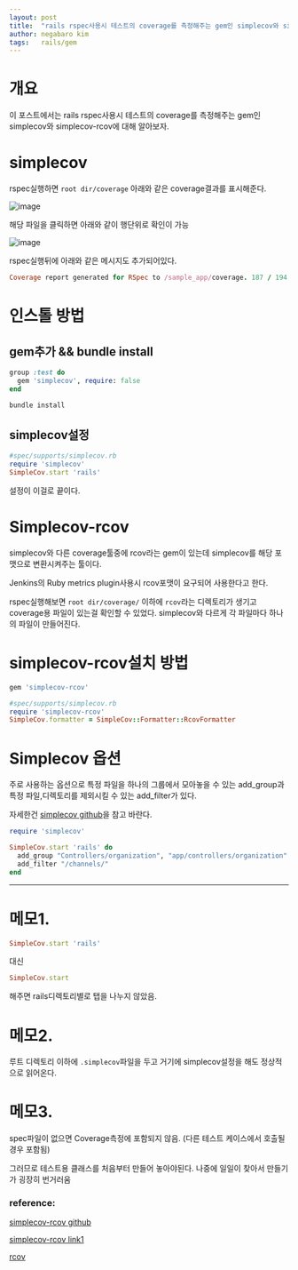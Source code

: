 ```yaml
---
layout: post
title:  "rails rspec사용시 테스트의 coverage를 측정해주는 gem인 simplecov와 simplecov-rcov에 대해 알아보자."
author: negabaro kim
tags:	rails/gem
---
```


# 개요

이 포스트에서는 rails rspec사용시 테스트의 coverage를 측정해주는 gem인 simplecov와 simplecov-rcov에 대해 알아보자.

# simplecov

rspec실행하면 `root dir/coverage` 아래와 같은 coverage결과를 표시해준다.

![image](https://user-images.githubusercontent.com/4640346/96530988-9c970e00-12c3-11eb-8e9a-354d1cc60a37.png)

해당 파일을 클릭하면 아래와 같이 행단위로 확인이 가능

![image](https://user-images.githubusercontent.com/4640346/96531015-ae78b100-12c3-11eb-9941-78e01ab52d89.png)

rspec실행뒤에 아래와 같은 메시지도 추가되어있다.

```ruby
Coverage report generated for RSpec to /sample_app/coverage. 187 / 194 LOC (96.39%) covered
```


# 인스톨 방법

## gem추가 && bundle install

```ruby
group :test do
  gem 'simplecov', require: false
end
```

```ruby
bundle install
```

## simplecov설정

```ruby
#spec/supports/simplecov.rb
require 'simplecov'
SimpleCov.start 'rails'
```

설정이 이걸로 끝이다.


# Simplecov-rcov

simplecov와 다른 coverage툴중에 rcov라는 gem이 있는데 simplecov를 해당 포맷으로 변환시켜주는 툴이다.

Jenkins의 Ruby metrics plugin사용시 rcov포맷이 요구되어 사용한다고 한다.

rspec실행해보면 `root dir/coverage/` 이하에 `rcov`라는 디렉토리가 생기고 coverage용 파일이 있는걸 확인할 수 있었다. simplecov와 다르게 각 파일마다 하나의 파일이 만들어진다.


# simplecov-rcov설치 방법

```ruby
gem 'simplecov-rcov'
```

```ruby
#spec/supports/simplecov.rb
require 'simplecov-rcov'
SimpleCov.formatter = SimpleCov::Formatter::RcovFormatter
```

# Simplecov 옵션

주로 사용하는 옵션으로 
특정 파일을 하나의 그룹에서 모아놓을 수 있는 add_group과
특정 파일,디렉토리를 제외시킬 수 있는 add_filter가 있다.

자세한건 [simplecov github]을 참고 바란다.


```ruby
require 'simplecov'

SimpleCov.start 'rails' do
  add_group "Controllers/organization", "app/controllers/organization"
  add_filter "/channels/"
end
```

---------


# 메모1.

```ruby
SimpleCov.start 'rails'
```

대신

```ruby
SimpleCov.start
```

해주면 rails디렉토리별로 탭을 나누지 않았음.

# 메모2.

루트 디렉토리 이하에 `.simplecov`파일을 두고 거기에 simplecov설정을 해도 정상적으로 읽어온다.

# 메모3.

spec파일이 없으면 Coverage측정에 포함되지 않음.
(다른 테스트 케이스에서 호출될 경우 포함됨)

그러므로 테스트용 클래스를 처음부터 만들어 놓아야된다. 나중에 일일이 찾아서 만들기가 굉장히 번거러움




### reference:

[simplecov-rcov github](https://github.com/fguillen/simplecov-rcov)

[simplecov github]: https://github.com/simplecov-ruby/simplecov

[simplecov-rcov link1](https://gosyujin.hatenablog.com/entry/20120327/1332856400)

[rcov](https://www.ownway.info/Ruby/rcov/about)
